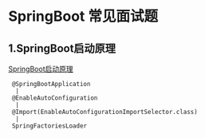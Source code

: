 # SpringBoot 常见面试题
## 1.SpringBoot启动原理
[SpringBoot启动原理](http://tengj.top/2017/03/09/springboot3/)
```
 @SpringBootApplication
  |
 @EnableAutoConfiguration
  | 
 @Import(EnableAutoConfigurationImportSelector.class)
  |
 SpringFactoriesLoader
 
```
